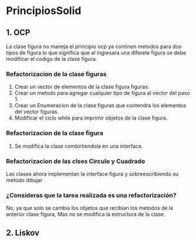 # PrincipiosSolid
## 1. OCP
La clase figura no maneja el principio ocp ya continen metodos para dos tipos de figura lo que significa que  al ingresara una diferete
figura se debe modificar el codigo de la clase figura.

### Refactorizacion de la clase figuras
1. Crear un vector de elementos de la clase figura figuras.
2. Crear un metodo para agregar cualquier tipo de figura al vector del paso 1.
3. Crear un Enumeracion de la clase figuras que contendra los elementos del vector figuras.
4. Modificar el ciclo while para imprimir objetos de la clase figura.

### Refactorizacion de la clase figura 
1. Se modifica la clase combirtiendola en una interface.
### Refactorizacion de las clses Circulo y Cuadrado
Las clases ahora implementan la interface figura y sobreescribiendo su metodo dibujar

### ¿Consideras que la tarea realizada es una refactorización?
No, ya que solo se cambia los objetos que recibian los metodos de la anterior clase figura, Mas no se modifica la 
estructura de la clase.

## 2. Liskov
